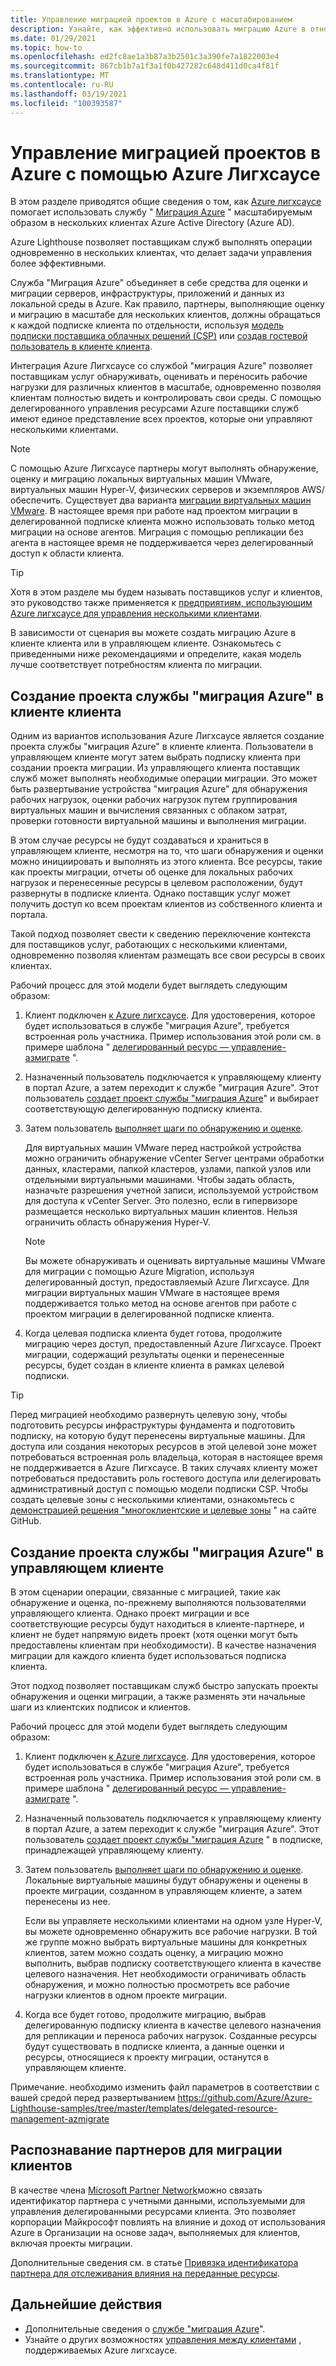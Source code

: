 ```yaml
---
title: Управление миграцией проектов в Azure с масштабированием
description: Узнайте, как эффективно использовать миграцию Azure в отношении делегированных ресурсов клиентов.
ms.date: 01/29/2021
ms.topic: how-to
ms.openlocfilehash: ed2fc8ae1a3b87a3b2501c3a390fe7a1822003e4
ms.sourcegitcommit: 867cb1b7a1f3a1f0b427282c648d411d0ca4f81f
ms.translationtype: MT
ms.contentlocale: ru-RU
ms.lasthandoff: 03/19/2021
ms.locfileid: "100393587"
---
```

# <a name="manage-azure-migrate-projects-at-scale-with-azure-lighthouse"></a>Управление миграцией проектов в Azure с помощью Azure Лигхсаусе

В этом разделе приводятся общие сведения о том, как [Azure лигхсаусе](../overview.md) помогает использовать службу " [Миграция Azure](../../migrate/migrate-services-overview.md) " масштабируемым образом в нескольких клиентах Azure Active Directory (Azure AD).

Azure Lighthouse позволяет поставщикам служб выполнять операции одновременно в нескольких клиентах, что делает задачи управления более эффективными.

Служба "Миграция Azure" объединяет в себе средства для оценки и миграции серверов, инфраструктуры, приложений и данных из локальной среды в Azure. Как правило, партнеры, выполняющие оценку и миграцию в масштабе для нескольких клиентов, должны обращаться к каждой подписке клиента по отдельности, используя [модель подписки поставщика облачных решений (CSP)](/partner-center/customers-revoke-admin-privileges) или [создав гостевой пользователь в клиенте клиента](../../active-directory/external-identities/what-is-b2b.md).

Интеграция Azure Лигхсаусе со службой "миграция Azure" позволяет поставщикам услуг обнаруживать, оценивать и переносить рабочие нагрузки для различных клиентов в масштабе, одновременно позволяя клиентам полностью видеть и контролировать свои среды. С помощью делегированного управления ресурсами Azure поставщики служб имеют единое представление всех проектов, которые они управляют несколькими клиентами.

> [!NOTE]
> С помощью Azure Лигхсаусе партнеры могут выполнять обнаружение, оценку и миграцию локальных виртуальных машин VMware, виртуальных машин Hyper-V, физических серверов и экземпляров AWS/обеспечить. Существует два варианта [миграции виртуальных машин VMware](../../migrate/server-migrate-overview.md). В настоящее время при работе над проектом миграции в делегированной подписке клиента можно использовать только метод миграции на основе агентов. Миграция с помощью репликации без агента в настоящее время не поддерживается через делегированный доступ к области клиента.

> [!TIP]
> Хотя в этом разделе мы будем называть поставщиков услуг и клиентов, это руководство также применяется к [предприятиям, использующим Azure лигхсаусе для управления несколькими клиентами](../concepts/enterprise.md).

В зависимости от сценария вы можете создать миграцию Azure в клиенте клиента или в управляющем клиенте. Ознакомьтесь с приведенными ниже рекомендациями и определите, какая модель лучше соответствует потребностям клиента по миграции.

## <a name="create-an-azure-migrate-project-in-the-customer-tenant"></a>Создание проекта службы "миграция Azure" в клиенте клиента

Одним из вариантов использования Azure Лигхсаусе является создание проекта службы "миграция Azure" в клиенте клиента. Пользователи в управляющем клиенте могут затем выбрать подписку клиента при создании проекта миграции. Из управляющего клиента поставщик служб может выполнять необходимые операции миграции. Это может быть развертывание устройства "миграция Azure" для обнаружения рабочих нагрузок, оценки рабочих нагрузок путем группирования виртуальных машин и вычисления связанных с облаком затрат, проверки готовности виртуальной машины и выполнения миграции.

В этом случае ресурсы не будут создаваться и храниться в управляющем клиенте, несмотря на то, что шаги обнаружения и оценки можно инициировать и выполнять из этого клиента. Все ресурсы, такие как проекты миграции, отчеты об оценке для локальных рабочих нагрузок и перенесенные ресурсы в целевом расположении, будут развернуты в подписке клиента. Однако поставщик услуг может получить доступ ко всем проектам клиентов из собственного клиента и портала.

Такой подход позволяет свести к сведению переключение контекста для поставщиков услуг, работающих с несколькими клиентами, одновременно позволяя клиентам размещать все свои ресурсы в своих клиентах.

Рабочий процесс для этой модели будет выглядеть следующим образом:

1. Клиент подключен [к Azure лигхсаусе](onboard-customer.md). Для удостоверения, которое будет использоваться в службе "миграция Azure", требуется встроенная роль участника. Пример использования этой роли см. в примере шаблона " [делегированный ресурс — управление-азмиграте](https://github.com/Azure/Azure-Lighthouse-samples/tree/master/templates/delegated-resource-management-azmigrate) ".
1. Назначенный пользователь подключается к управляющему клиенту в портал Azure, а затем переходит к службе "миграция Azure". Этот пользователь [создает проект службы "миграция Azure](../../migrate/create-manage-projects.md)" и выбирает соответствующую делегированную подписку клиента.
1. Затем пользователь [выполняет шаги по обнаружению и оценке](../../migrate/tutorial-discover-vmware.md).

   Для виртуальных машин VMware перед настройкой устройства можно ограничить обнаружение vCenter Server центрами обработки данных, кластерами, папкой кластеров, узлами, папкой узлов или отдельными виртуальными машинами. Чтобы задать область, назначьте разрешения учетной записи, используемой устройством для доступа к vCenter Server. Это полезно, если в гипервизоре размещается несколько виртуальных машин клиентов. Нельзя ограничить область обнаружения Hyper-V.

    > [!NOTE]
    > Вы можете обнаруживать и оценивать виртуальные машины VMware для миграции с помощью Azure Migration, используя делегированный доступ, предоставляемый Azure Лигхсаусе. Для миграции виртуальных машин VMware в настоящее время поддерживается только метод на основе агентов при работе с проектом миграции в делегированной подписке клиента.

1. Когда целевая подписка клиента будет готова, продолжите миграцию через доступ, предоставленный Azure Лигхсаусе. Проект миграции, содержащий результаты оценки и перенесенные ресурсы, будет создан в клиенте клиента в рамках целевой подписки.

> [!TIP]
> Перед миграцией необходимо развернуть целевую зону, чтобы подготовить ресурсы инфраструктуры фундамента и подготовить подписку, на которую будут перенесены виртуальные машины. Для доступа или создания некоторых ресурсов в этой целевой зоне может потребоваться встроенная роль владельца, которая в настоящее время не поддерживается в Azure Лигхсаусе. В таких случаях клиенту может потребоваться предоставить роль гостевого доступа или делегировать административный доступ с помощью модели подписки CSP. Чтобы создать целевые зоны с несколькими клиентами, ознакомьтесь с [демонстрацией решения "многоклиентские и целевые зоны](https://github.com/Azure/Multi-tenant-Landing-Zones) " на сайте GitHub.

## <a name="create-an-azure-migrate-project-in-the-managing-tenant"></a>Создание проекта службы "миграция Azure" в управляющем клиенте

В этом сценарии операции, связанные с миграцией, такие как обнаружение и оценка, по-прежнему выполняются пользователями управляющего клиента. Однако проект миграции и все соответствующие ресурсы будут находиться в клиенте-партнере, и клиент не будет напрямую видеть проект (хотя оценки могут быть предоставлены клиентам при необходимости). В качестве назначения миграции для каждого клиента будет использоваться подписка клиента.

Этот подход позволяет поставщикам служб быстро запускать проекты обнаружения и оценки миграции, а также разменять эти начальные шаги из клиентских подписок и клиентов.

Рабочий процесс для этой модели будет выглядеть следующим образом:

1. Клиент подключен [к Azure лигхсаусе](onboard-customer.md). Для удостоверения, которое будет использоваться в службе "миграция Azure", требуется встроенная роль участника. Пример использования этой роли см. в примере шаблона " [делегированный ресурс — управление-азмиграте](https://github.com/Azure/Azure-Lighthouse-samples/tree/master/templates/delegated-resource-management-azmigrate) ".
1. Назначенный пользователь подключается к управляющему клиенту в портал Azure, а затем переходит к службе "миграция Azure". Этот пользователь [создает проект службы "миграция Azure](../../migrate/create-manage-projects.md) " в подписке, принадлежащей управляющему клиенту.
1. Затем пользователь [выполняет шаги по обнаружению и оценке](../../migrate/tutorial-discover-vmware.md). Локальные виртуальные машины будут обнаружены и оценены в проекте миграции, созданном в управляющем клиенте, а затем перенесены из нее.

   Если вы управляете несколькими клиентами на одном узле Hyper-V, вы можете одновременно обнаружить все рабочие нагрузки. В той же группе можно выбрать виртуальные машины для конкретных клиентов, затем можно создать оценку, а миграцию можно выполнить, выбрав подписку соответствующего клиента в качестве целевого назначения. Нет необходимости ограничивать область обнаружения, и можно полностью просмотреть все рабочие нагрузки клиентов в одном проекте миграции.

1. Когда все будет готово, продолжите миграцию, выбрав делегированную подписку клиента в качестве целевого назначения для репликации и переноса рабочих нагрузок. Созданные ресурсы будут существовать в подписке клиента, а данные оценки и ресурсы, относящиеся к проекту миграции, останутся в управляющем клиенте.

Примечание. необходимо изменить файл параметров в соответствии с вашей средой перед развертыванием https://github.com/Azure/Azure-Lighthouse-samples/tree/master/templates/delegated-resource-management-azmigrate

## <a name="partner-recognition-for-customer-migrations"></a>Распознавание партнеров для миграции клиентов

В качестве члена [Microsoft Partner Network](https://partner.microsoft.com)можно связать идентификатор партнера с учетными данными, используемыми для управления делегированными ресурсами клиента. Это позволяет корпорации Майкрософт повлиять на влияние и доход от использования Azure в Организации на основе задач, выполняемых для клиентов, включая проекты миграции.

Дополнительные сведения см. в статье [Привязка идентификатора партнера для отслеживания влияния на переданные ресурсы](partner-earned-credit.md).

## <a name="next-steps"></a>Дальнейшие действия

- Дополнительные сведения о [службе "миграция Azure](../../migrate/migrate-services-overview.md)".
- Узнайте о других возможностях [управления между клиентами](../concepts/cross-tenant-management-experience.md) , поддерживаемых Azure лигхсаусе.
